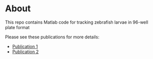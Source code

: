 # About
This repo contains Matlab code for tracking zebrafish larvae in 96-well plate format

Please see these publications for more details:  
* [Publication 1](https://www.ncbi.nlm.nih.gov/pmc/articles/PMC3171879/)
* [Publication 2](https://www.ncbi.nlm.nih.gov/pmc/articles/PMC4169233/)
